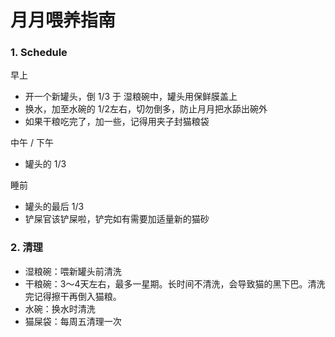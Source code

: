 # 月月喂养指南

### 1. Schedule

早上
- 开一个新罐头，倒 1/3 于 湿粮碗中，罐头用保鲜膜盖上
- 换水，加至水碗的 1/2左右，切勿倒多，防止月月把水舔出碗外
- 如果干粮吃完了，加一些，记得用夹子封猫粮袋

中午 / 下午
- 罐头的 1/3

睡前
- 罐头的最后 1/3
- 铲屎官该铲屎啦，铲完如有需要加适量新的猫砂

### 2. 清理
- 湿粮碗：喂新罐头前清洗
- 干粮碗：3～4天左右，最多一星期。长时间不清洗，会导致猫的黑下巴。清洗完记得擦干再倒入猫粮。
- 水碗：换水时清洗
- 猫屎袋：每周五清理一次
